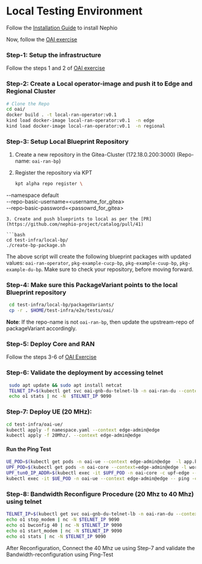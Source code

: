 # Local Testing Environment

Follow the [Installation Guide](https://docs.nephio.org/docs/guides/install-guides/) to install Nephio

Now, follow the [OAI exercise](https://docs.nephio.org/docs/guides/user-guides/usecase-user-guides/exercise-2-oai/)

### Step-1: Setup the infrastructure

Follow the steps 1 and 2 of [OAI exercise](https://docs.nephio.org/docs/guides/user-guides/usecase-user-guides/exercise-2-oai/)

### Step-2: Create a Local operator-image and push it to Edge and Regional Cluster

``` bash
# Clone the Repo
cd oai/
docker build . -t local-ran-operator:v0.1
kind load docker-image local-ran-operator:v0.1  -n edge
kind load docker-image local-ran-operator:v0.1  -n regional
``` 

### Step-3: Setup Local Blueprint Repository

1. Create a new repository in the Gitea-Cluster (172.18.0.200:3000) (Repo-name: `oai-ran-bp`)

2. Register the repository via KPT

   ``` bash
   kpt alpha repo register \
  --namespace default \
  --repo-basic-username=<username_for_gitea> \
  --repo-basic-password=<passowrd_for_gitea> \
  <repo-url>
   ```
3. Create and push blueprints to local as per the [PR](https://github.com/nephio-project/catalog/pull/41)

   ```bash
   cd test-infra/local-bp/
   ./create-bp-package.sh
   ```
  The above script will create the following blueprint packages with updated values: `oai-ran-operator`, `pkg-example-cucp-bp`, `pkg-example-cuup-bp`, `pkg-example-du-bp`. Make sure to check your repository, before moving forward.

### Step-4: Make sure this PackageVariant points to the local Blueprint repository

```bash
 cd test-infra/local-bp/packageVariants/
 cp -r . $HOME/test-infra/e2e/tests/oai/
```
**Note**: If the repo-name is not `oai-ran-bp`, then update the upstream-repo of packageVariant accordingly.

### Step-5: Deploy Core and RAN

Follow the steps 3-6 of [OAI Exercise](https://docs.nephio.org/docs/guides/user-guides/usecase-user-guides/exercise-2-oai/)

### Step-6: Validate the deployment by accessing telnet

```bash
 sudo apt update && sudo apt install netcat
 TELNET_IP=$(kubectl get svc oai-gnb-du-telnet-lb -n oai-ran-du --context edge-admin@edge -o=jsonpath='{.status.loadBalancer.ingress[0].ip}')
 echo o1 stats | nc -N  $TELNET_IP 9090
```

### Step-7: Deploy UE (20 MHz):

```bash
cd test-infra/oai-ue/
kubectl apply -f namespace.yaml --context edge-admin@edge
kubectl apply -f 20Mhz/. --context edge-admin@edge
```

#### Run the Ping Test

```bash
UE_POD=$(kubectl get pods -n oai-ue --context edge-admin@edge  -l app.kubernetes.io/name=oai-nr-ue -o jsonpath='{.items[*].metadata.name}')
UPF_POD=$(kubectl get pods -n oai-core --context=edge-admin@edge -l workload.nephio.org/oai=upf -o jsonpath='{.items[*].metadata.name}')
UPF_tun0_IP_ADDR=$(kubectl exec -it $UPF_POD -n oai-core -c upf-edge --context edge-admin@edge -- ip -f inet addr show tun0 | sed -En -e 's/.*inet ([0-9.]+).*/\1/p')
kubectl exec -it $UE_POD -n oai-ue --context edge-admin@edge -- ping -c 3 $UPF_tun0_IP_ADDR
```
### Step-8: Bandwidth Reconfigure Procedure (20 Mhz to 40 Mhz) using telnet

```bash
TELNET_IP=$(kubectl get svc oai-gnb-du-telnet-lb -n oai-ran-du --context edge-admin@edge -o=jsonpath='{.status.loadBalancer.ingress[0].ip}')
echo o1 stop_modem | nc -N $TELNET_IP 9090
echo o1 bwconfig 40 | nc -N $TELNET_IP 9090
echo o1 start_modem | nc -N $TELNET_IP 9090
echo o1 stats | nc -N $TELNET_IP 9090 
```

After Reconfiguration, Connect the 40 Mhz ue using Step-7 and validate the Bandwidth-reconfiguration using Ping-Test
